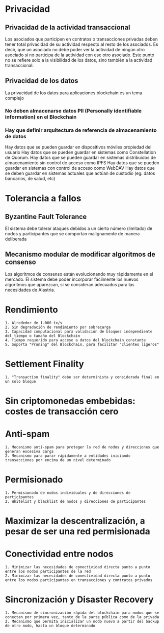 # Privacidad

## Privacidad de la actividad transaccional
Los asociados que participen en contratos o transacciones privadas deben tener total privacidad de su actividad respecto al resto de los asociados. Es decir, que un asociado no debe poder ver la actividad de ningún otro asociado si no participa de la actividad con ese otro asociado. Este punto no se refiere solo a la visibilidad de los datos, sino también a la actividad transaccional.

## Privacidad de los datos
La privacidad de los datos para aplicaciones blockchain es un tema complejo

### No deben almacenarse datos PII (Personally identifiable information) en el Blockchain

### Hay que definir arquitectura de referencia de almacenamiento de datos
Hay datos que se pueden guardar en dispositivos móviles propiedad del usuario
Hay datos que se pueden guardar en sistemas como Constellation de Quorum.
Hay datos que se pueden guardar en sistemas distribuidos de almacenamiento sin control de acceso como IPFS
Hay datos que se pueden guardar en sistemas con control de acceso como WebDAV
Hay datos que se deben guardar en sistemas actuales que actúan de custodio (eg. datos bancarios, de salud, etc)

# Tolerancia a fallos

## Byzantine Fault Tolerance
El sistema debe tolerar ataques debidos a un cierto número (limitado) de nodos y participantes que se comportan malignamente de manera deliberada

## Mecanismo modular de modificar algoritmos de consenso
Los algoritmos de consenso están evolucionando muy rápidamente en el mercado. El sistema debe poder incorporar fácilmente los nuevos algoritmos que aparezcan, si se consideran adecuados para las necesidades de Alastria.

# Rendimiento
    1. Alrededor de 1.000 tx/s
    2. Sin degradación de rendimiento por sobrecarga
    3. Capacidad computacional para validación de bloques independiente del tiempo o tamaño del Blockchain
    4. Tiempo requerido para acceso a datos del blockchain constante
    5. Soporta "Pruning" del Blockchain, para facilitar "clientes ligeros"


# Settlement Finality
    1. "Transaction finality" debe ser determinista y considerada final en un solo bloque


# Sin criptomonedas embebidas: costes de transacción cero


# Anti-spam
    1. Mecanismo anti-spam para proteger la red de nodos y direcciones que generan excesiva carga
    2. Mecanismo para parar rápidamente a entidades iniciando transacciones por encima de un nivel determinado

# Permisionado
    1. Permisionado de nodos individuales y de direcciones de participantes
    2. Whitelist y blacklist de nodos y direcciones de participantes


# Maximizar la descentralización, a pesar de ser una red permisionada

# Conectividad entre nodos
    1. Minimizar las necesidades de conectividad directa punto a punto entre los nodos participantes de la red
    2. Minimizar las necesidades de conectividad directa punto a punto entre los nodos participantes en transacciones y contratos privados

# Sincronización y Disaster Recovery
    1. Mecanismo de sincronización rápida del blockchain para nodos que se conectan por primera vez, tanto de la parte pública como de la privada
    2. Mecanismo que permita inicializar un nodo nuevo a partir del backup de otro nodo, hasta un bloque determinado
